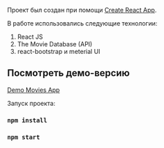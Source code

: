 Проект был создан при помощи [Create React App](https://github.com/facebook/create-react-app).

В работе использовались следующие технологии:

1) React JS
2) The Movie Database (API)
3) react-bootstrap и meterial UI

## Посмотреть демо-версию

 [Demo Movies App](https://svetasmoviesapp.netlify.app/)

Запуск проекта:

### `npm install`
### `npm start`
